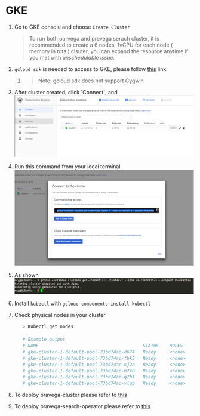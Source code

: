 # GKE

1. Go to GKE console and choose `Create Cluster` 
   > To run both parvega and prevega serach cluster, it is recommended to create a 6 nodes, 1vCPU for each node \( memory in total\) clsuter, you can expand the resource anytime if you met with _unschedulable issue._
2. `gcloud sdk` is needed to access to GKE, please follow [this](https://cloud.google.com/sdk/docs/quickstart-linux) link. 
   1. > Note: gcloud sdk does not support Cygwin
3. After cluster created, click \`Connect\`, and   
   ![](/assets/connect1)

4. Run this command from your local terminal  
   ![](/assets/connect2.png)

5. As shown
   ![](/assets/connect3.png)
6. Install `kubectl` with `gcloud components install kubectl`
7. Check physical nodes in your cluster

   ```bash
      > Kubectl get nodes

      # Example output
      # NAME                                       STATUS    ROLES     AGE       VERSION
      # gke-cluster-1-default-pool-73bd74ac-d674   Ready     <none>    25m       v1.9.7-gke.5
      # gke-cluster-1-default-pool-73bd74ac-fbk3   Ready     <none>    25m       v1.9.7-gke.5
      # gke-cluster-1-default-pool-73bd74ac-kj2n   Ready     <none>    25m       v1.9.7-gke.5
      # gke-cluster-1-default-pool-73bd74ac-m7x0   Ready     <none>    25m       v1.9.7-gke.5
      # gke-cluster-1-default-pool-73bd74ac-q2h1   Ready     <none>    25m       v1.9.7-gke.5
      # gke-cluster-1-default-pool-73bd74ac-vlgb   Ready     <none>    25m       v1.9.7-gke.5
   ```

8. To deploy pravega-cluster please refer to [this](https://github.com/pravega/pravega-operator)
9. To deploy pravega-search-operator please refer to [this](https://asdstash.isus.emc.com/projects/NAUT/repos/platform/browse/go/pravega-search-operator?at=refs%2Fheads%2Ffeature-pravega-search-operator)



